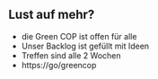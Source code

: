 ## Lust auf mehr?

 - die Green COP ist offen für alle
 - Unser Backlog ist gefüllt mit Ideen
 - Treffen sind alle 2 Wochen 
 - https://go/greencop

